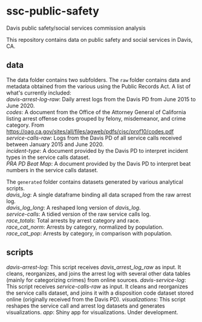 # ssc-public-safety
Davis public safety/social services commission analysis  

This repository contains data on public safety and social services in Davis, CA.  

## data

The data folder contains two subfolders. The `raw` folder contains data and metadata obtained from the various using the Public Records Act. A list of what's currently included:  
_davis-arrest-log-raw_: Daily arrest logs from the Davis PD from June 2015 to June 2020.  
_codes_: A document from the Office of the Attorney General of California listing arrest offense codes grouped by felony, misdemeanor, and crime category. From https://oag.ca.gov/sites/all/files/agweb/pdfs/cjsc/prof10/codes.pdf    
_service-calls-raw_: Logs from the Davis PD of all service calls received between January 2015 and June 2020.  
_incident-type_: A document provided by the Davis PD to interpret incident types in the service calls dataset.  
_PRA PD Beat Map_: A document provided by the Davis PD to interpret beat numbers in the service calls dataset.  
  
The `generated` folder contains datasets generated by various analytical scripts.  
_davis_log_: A single dataframe binding all data scraped from the raw arrest log.  
_davis_log_long_: A reshaped long version of _davis_log_.  
_service-calls_: A tidied version of the raw service calls log.  
_race_totals_: Total arrests by arrest category and race.  
_race_cat_norm_: Arrests by category, normalized by population.  
_race_cat_pop_: Arrests by category, in comparison with population.  

## scripts  

_davis-arrest-log_: This script receives _davis_arrest_log_raw_ as input. It cleans, reorganizes, and joins the arrest log with several other data tables (mainly for categorizing crimes) from online sources. 
_davis-service-log_: This script receives _service-calls-raw_ as input. It cleans and reorganizes the service calls dataset, and joins it with a disposition code dataset stored online (originally received from the Davis PD).
_visualizations_: This script reshapes the service call and arrest log datasets and generates visualizations.
_app_: Shiny app for visualizations. Under development.
